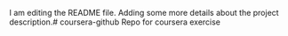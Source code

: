 I am editing the README file. Adding some more details about the project description.# coursera-github
Repo for coursera exercise
